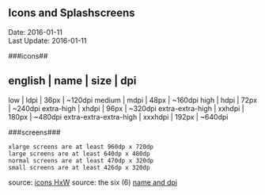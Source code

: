 ## Icons and Splashscreens ##
Date: 2016-01-11<br>
Last Update: 2016-01-11


###icons##

english                | name    | size  | dpi
--------------------------------------------------
low                    | ldpi    |  36px | ~120dpi
medium                 | mdpi    |  48px | ~160dpi
high                   | hdpi    |  72px | ~240dpi
extra-high             | xhdpi   |  96px | ~320dpi
extra-extra-high       | xxhdpi  | 180px | ~480dpi
extra-extra-extra-high | xxxhdpi | 192px | ~640dpi



###screens###


    xlarge screens are at least 960dp x 720dp
    large screens are at least 640dp x 480dp
    normal screens are at least 470dp x 320dp
    small screens are at least 426dp x 320dp


source: [icons HxW](http://developer.android.com/guide/practices/screens_support.html#DesigningResources)
source: the six (6) [name and dpi](http://developer.android.com/guide/practices/screens_support.html#range)


